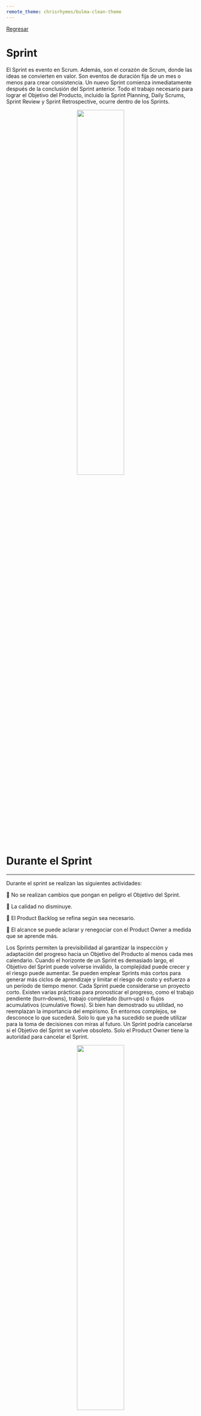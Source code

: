 ```yaml
---
remote_theme: chrisrhymes/bulma-clean-theme
---
```


[Regresar](/CodingBootcampsESPOL-SCRUM/)

# Sprint

El Sprint es evento en Scrum. Además, son el corazón de Scrum, donde las ideas se convierten en valor. Son eventos de duración fija de un mes o menos para crear consistencia. Un nuevo Sprint comienza inmediatamente después de la conclusión del Sprint anterior. Todo el trabajo necesario para lograr el Objetivo del Producto, incluido la Sprint Planning, Daily Scrums,
Sprint Review y Sprint Retrospective, ocurre dentro de los Sprints. 

<p align="center">
<img src="https://cdn.dribbble.com/users/5053197/screenshots/10841247/media/efc91863ad65cb1435e10f4d0816b2d6.gif" width="50%"/>
</p>

Durante el Sprint 
===========

* * *

Durante el sprint se realizan las siguientes actividades: 

🔹 No se realizan cambios que pongan en peligro el Objetivo del Sprint.

🔹 La calidad no disminuye.

🔹 El Product Backlog se refina según sea necesario.

🔹 El alcance se puede aclarar y renegociar con el Product Owner a medida que se aprende más.

Los Sprints permiten la previsibilidad al garantizar la inspección y adaptación del progreso hacia un Objetivo del Producto al menos cada mes calendario. Cuando el horizonte de un Sprint es demasiado largo, el Objetivo del Sprint puede volverse inválido, la complejidad puede crecer y el riesgo puede aumentar. Se pueden emplear Sprints más cortos para generar más ciclos de aprendizaje y limitar el riesgo de costo y esfuerzo a un período de tiempo menor. Cada Sprint puede considerarse un proyecto corto.
Existen varias prácticas para pronosticar el progreso, como el trabajo pendiente (burn‐downs), trabajo completado (burn‐ups) o flujos acumulativos (cumulative flows). Si bien han demostrado su utilidad, no reemplazan la importancia del empirismo. En entornos complejos, se desconoce lo que sucederá. Solo lo que ya ha sucedido se puede utilizar para la toma de decisiones con miras al futuro. Un Sprint podría cancelarse si el Objetivo del Sprint se vuelve obsoleto. Solo el Product Owner tiene la autoridad para cancelar el Sprint.

<p align="center">
<img src="https://upload.wikimedia.org/wikipedia/commons/thumb/8/8e/SampleBurndownChart.svg/1200px-SampleBurndownChart.svg.png" width="50%"/>
</p>

Resumen del evento Sprint 
===========

* * *

🔹 **Objetivo:** al final del Sprint, el objetivo es dar al cliente un incremento del producto o entregable. 

🔹 **Cuándo se realiza:** El Sprint engloba el resto de eventos, es decir, la planificación, la Daily, la review y la retrospectiva, por lo que desde que empieza un proyecto hasta que acaba, siempre estamos en uno u otro Sprint.

🔹 **Participantes:** El Sprint lo realiza el Equipo Scrum al completo, y se añaden los stakeholders en el resto de eventos. 

🔹 **Qué tareas se tratan:** en el Sprint, el Development Team lleva a cabo lo acordado en el Sprint Planning.

🔹 **Duración:** Un Sprint puede durar entre 2 semanas y 2 meses, aunque lo habitual es 2 o 4 semanas.

Referencias 
===========

* * *

* Los 5 eventos Scrum y las claves para llevarlos a la práctica. Retrieved 28 February 2023, from https://www.cabsa.es/blog/5-eventos-scrum-y-sus-claves 